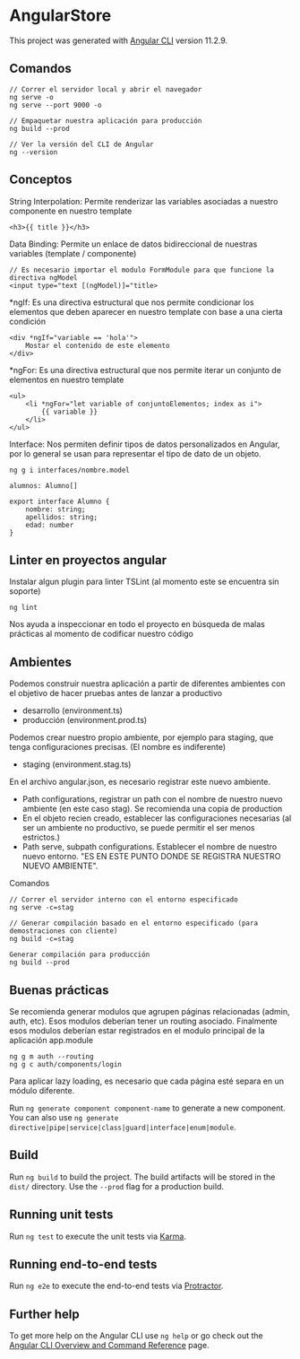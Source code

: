 # AngularStore

This project was generated with [Angular CLI](https://github.com/angular/angular-cli) version 11.2.9.

## Comandos

```
// Correr el servidor local y abrir el navegador
ng serve -o 
ng serve --port 9000 -o

// Empaquetar nuestra aplicación para producción
ng build --prod

// Ver la versión del CLI de Angular
ng --version
```

## Conceptos

String Interpolation: Permite renderizar las variables asociadas a nuestro componente en nuestro template

```
<h3>{{ title }}</h3>
```

Data Binding: Permite un enlace de datos bidireccional de nuestras variables (template / componente)


```
// Es necesario importar el modulo FormModule para que funcione la directiva ngModel
<input type="text [(ngModel)]="title>
```

*ngIf: Es una directiva estructural que nos permite condicionar los elementos que deben aparecer en nuestro template con base a una cierta condición

```
<div *ngIf="variable == 'hola'">
    Mostar el contenido de este elemento
</div> 
```

*ngFor: Es una directiva estructural que nos permite iterar un conjunto de elementos en nuestro template

```
<ul>
    <li *ngFor="let variable of conjuntoElementos; index as i">
        {{ variable }}
    </li> 
</ul>
```

Interface: Nos permiten definir tipos de datos personalizados en Angular, por lo general se usan para representar el tipo de dato de un objeto.

```
ng g i interfaces/nombre.model

alumnos: Alumno[]

export interface Alumno {
    nombre: string;
    apellidos: string;
    edad: number
}
```

## Linter en proyectos angular

Instalar algun plugin para linter TSLint (al momento este se encuentra sin soporte)
```
ng lint
```
Nos ayuda a inspeccionar en todo el proyecto en búsqueda de malas prácticas al momento de codificar nuestro código



## Ambientes

Podemos construir nuestra aplicación a partir de diferentes ambientes con el objetivo de hacer pruebas antes de lanzar a productivo
- desarrollo (environment.ts)
- producción (environment.prod.ts)

Podemos crear nuestro propio ambiente, por ejemplo para staging, que tenga configuraciones precisas. (El nombre es indiferente)
- staging (environment.stag.ts)

En el archivo angular.json, es necesario registrar este nuevo ambiente.
- Path configurations, registrar un path con el nombre de nuestro nuevo ambiente (en este caso stag). Se recomienda una copia de production
- En el objeto recien creado, establecer las configuraciones necesarias (al ser un ambiente no productivo, se puede permitir el ser menos estrictos.)
- Path serve, subpath configurations. Establecer el nombre de nuestro nuevo entorno. "ES EN ESTE PUNTO DONDE SE REGISTRA NUESTRO NUEVO AMBIENTE".

Comandos
```
// Correr el servidor interno con el entorno especificado
ng serve -c=stag    

// Generar compilación basado en el entorno especificado (para demostraciones con cliente)
ng build -c=stag

Generar compilación para producción
ng build --prod
```

## Buenas prácticas

Se recomienda generar modulos que agrupen páginas relacionadas (admin, auth, etc). Esos modulos deberían tener un routing asociado. Finalmente esos modulos deberían estar registrados en el modulo principal de la aplicación app.module
```
ng g m auth --routing
ng g c auth/components/login

```
Para aplicar lazy loading, es necesario que cada página esté separa en un módulo diferente.



Run `ng generate component component-name` to generate a new component. You can also use `ng generate directive|pipe|service|class|guard|interface|enum|module`.

## Build

Run `ng build` to build the project. The build artifacts will be stored in the `dist/` directory. Use the `--prod` flag for a production build.

## Running unit tests

Run `ng test` to execute the unit tests via [Karma](https://karma-runner.github.io).

## Running end-to-end tests

Run `ng e2e` to execute the end-to-end tests via [Protractor](http://www.protractortest.org/).

## Further help

To get more help on the Angular CLI use `ng help` or go check out the [Angular CLI Overview and Command Reference](https://angular.io/cli) page.
